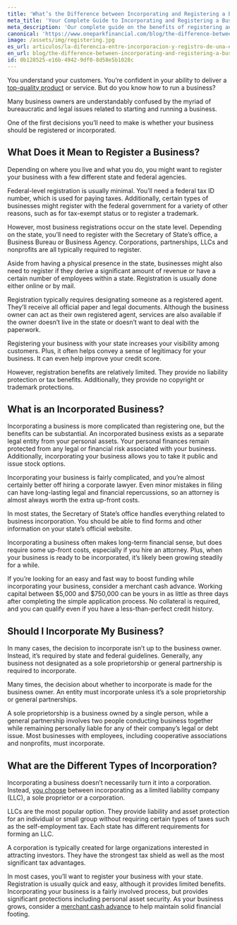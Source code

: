 ```yaml
---
title: 'What’s the Difference between Incorporating and Registering a Business?'
meta_title: 'Your Complete Guide to Incorporating and Registering a Business'
meta_description: 'Our complete guide on the benefits of registering and incorporating a business in US. Visi us and let us help you set your business up for success.'
canonical: 'https://www.oneparkfinancial.com/blog/the-difference-between-incorporating-and-registering-a-business'
image: /assets/img/registering.jpg
es_url: articulos/la-diferencia-entre-incorporacion-y-registro-de-una-empresa
en_url: blog/the-difference-between-incorporating-and-registering-a-business
id: 0b128525-e16b-4942-9df0-8d58e5b1028c
---
```

You understand your customers. You’re confident in your ability to deliver a [top-quality product](https://www.oneparkfinancial.com/pre-qualification) or service. But do you know how to run a business?

Many business owners are understandably confused by the myriad of bureaucratic and legal issues related to starting and running a business.

One of the first decisions you’ll need to make is whether your business should be registered or incorporated.    

## What Does it Mean to Register a Business?

Depending on where you live and what you do, you might want to register your business with a few different state and federal agencies. 

Federal-level registration is usually minimal. You’ll need a federal tax ID number, which is used for paying taxes. Additionally, certain types of businesses might register with the federal government for a variety of other reasons, such as for tax-exempt status or to register a trademark.

However, most business registrations occur on the state level. Depending on the state, you’ll need to register with the Secretary of State’s office, a Business Bureau or Business Agency. Corporations, partnerships, LLCs and nonprofits are all typically required to register.

Aside from having a physical presence in the state, businesses might also need to register if they derive a significant amount of revenue or have a certain number of employees within a state. Registration is usually done either online or by mail. 

Registration typically requires designating someone as a registered agent. They’ll receive all official paper and legal documents. Although the business owner can act as their own registered agent, services are also available if the owner doesn’t live in the state or doesn’t want to deal with the paperwork. 

Registering your business with your state increases your visibility among customers. Plus, it often helps convey a sense of legitimacy for your business. It can even help improve your credit score. 

However, registration benefits are relatively limited. They provide no liability protection or tax benefits. Additionally, they provide no copyright or trademark protections.   

## What is an Incorporated Business?

Incorporating a business is more complicated than registering one, but the benefits can be substantial. An incorporated business exists as a separate legal entity from your personal assets. Your personal finances remain protected from any legal or financial risk associated with your business. Additionally, incorporating your business allows you to take it public and issue stock options.   

Incorporating your business is fairly complicated, and you’re almost certainly better off hiring a corporate lawyer. Even minor mistakes in filing can have long-lasting legal and financial repercussions, so an attorney is almost always worth the extra up-front costs. 

In most states, the Secretary of State’s office handles everything related to business incorporation. You should be able to find forms and other information on your state’s official website.  

Incorporating a business often makes long-term financial sense, but does require some up-front costs, especially if you hire an attorney. Plus, when your business is ready to be incorporated, it’s likely been growing steadily for a while. 

If you’re looking for an easy and fast way to boost funding while incorporating your business, consider a merchant cash advance. Working capital between $5,000 and $750,000 can be yours in as little as three days after completing the simple application process. No collateral is required, and you can qualify even if you have a less-than-perfect credit history. 

## Should I Incorporate My Business?

In many cases, the decision to incorporate isn’t up to the business owner. Instead, it’s required by state and federal guidelines. Generally, any business not designated as a sole proprietorship or general partnership is required to incorporate. 

Many times, the decision about whether to incorporate is made for the business owner. An entity must incorporate unless it’s a sole proprietorship or general partnerships. 

A sole proprietorship is a business owned by a single person, while a general partnership involves two people conducting business together while remaining personally liable for any of their company’s legal or debt issue. Most businesses with employees, including cooperative associations and nonprofits, must incorporate. 

## What are the Different Types of Incorporation?

Incorporating a business doesn’t necessarily turn it into a corporation. Instead, [you choose](https://www.oneparkfinancial.com/blog/business-types-the-advantages-and-disadvantages) between incorporating as a limited liability company (LLC), a sole proprietor or a corporation. 

LLCs are the most popular option. They provide liability and asset protection for an individual or small group without requiring certain types of taxes such as the self-employment tax. Each state has different requirements for forming an LLC.   

A corporation is typically created for large organizations interested in attracting investors. They have the strongest tax shield as well as the most significant tax advantages. 

In most cases, you’ll want to register your business with your state. Registration is usually quick and easy, although it provides limited benefits. Incorporating your business is a fairly involved process, but provides significant protections including personal asset security. As your business grows, consider a [merchant cash advance](https://www.oneparkfinancial.com/how-it-works) to help maintain solid financial footing.